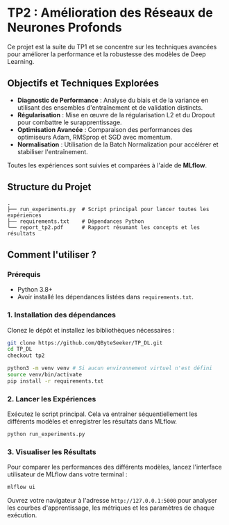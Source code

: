 # TP2 : Amélioration des Réseaux de Neurones Profonds

Ce projet est la suite du TP1 et se concentre sur les techniques avancées pour améliorer la performance et la robustesse des modèles de Deep Learning.

## Objectifs et Techniques Explorées

*   **Diagnostic de Performance** : Analyse du biais et de la variance en utilisant des ensembles d'entraînement et de validation distincts.
*   **Régularisation** : Mise en œuvre de la régularisation L2 et du Dropout pour combattre le surapprentissage.
*   **Optimisation Avancée** : Comparaison des performances des optimiseurs Adam, RMSprop et SGD avec momentum.
*   **Normalisation** : Utilisation de la Batch Normalization pour accélérer et stabiliser l'entraînement.

Toutes les expériences sont suivies et comparées à l'aide de **MLflow**.

## Structure du Projet

```
.
├── run_experiments.py  # Script principal pour lancer toutes les expériences
├── requirements.txt    # Dépendances Python
└── report_tp2.pdf      # Rapport résumant les concepts et les résultats
```

## Comment l'utiliser ?

### Prérequis

*   Python 3.8+
*   Avoir installé les dépendances listées dans `requirements.txt`.

### 1. Installation des dépendances

Clonez le dépôt et installez les bibliothèques nécessaires :

```bash
git clone https://github.com/QByteSeeker/TP_DL.git
cd TP_DL
checkout tp2

python3 -m venv venv # Si aucun environnement virtuel n'est défini
source venv/bin/activate
pip install -r requirements.txt
```

### 2. Lancer les Expériences

Exécutez le script principal. Cela va entraîner séquentiellement les différents modèles et enregistrer les résultats dans MLflow.
```bash
python run_experiments.py
```

### 3. Visualiser les Résultats

Pour comparer les performances des différents modèles, lancez l'interface utilisateur de MLflow dans votre terminal :
```bash
mlflow ui
```
Ouvrez votre navigateur à l'adresse `http://127.0.0.1:5000` pour analyser les courbes d'apprentissage, les métriques et les paramètres de chaque exécution.